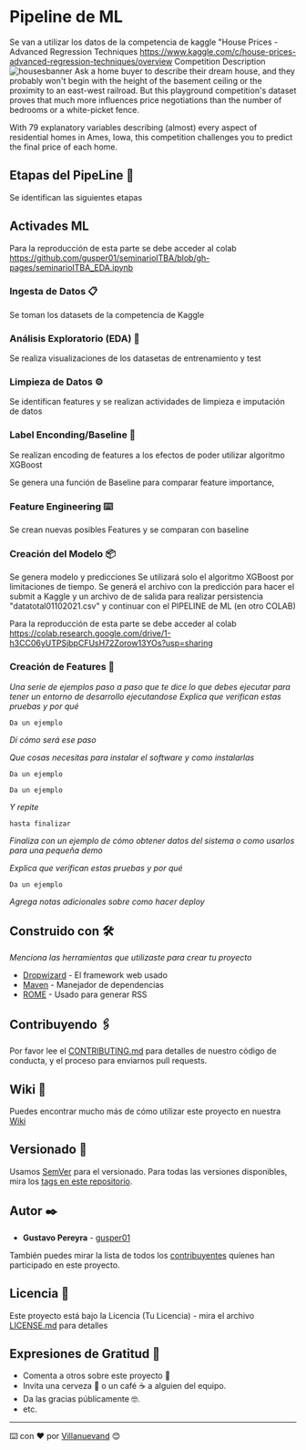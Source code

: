 # Pipeline de ML

Se van a utilizar los datos de la competencia de kaggle "House Prices - Advanced Regression Techniques https://www.kaggle.com/c/house-prices-advanced-regression-techniques/overview
Competition Description
![housesbanner](https://user-images.githubusercontent.com/2281529/134782394-25da2570-550b-4b7a-85fe-219630455631.png)
Ask a home buyer to describe their dream house, and they probably won't begin with the height of the basement ceiling or the proximity to an east-west railroad. But this playground competition's dataset proves that much more influences price negotiations than the number of bedrooms or a white-picket fence.

With 79 explanatory variables describing (almost) every aspect of residential homes in Ames, Iowa, this competition challenges you to predict the final price of each home.
## Etapas del PipeLine 🚀
Se identifican las siguientes etapas 

## Activades ML
Para la reproducción de esta parte se debe acceder al colab https://github.com/gusper01/seminarioITBA/blob/gh-pages/seminarioITBA_EDA.ipynb

### Ingesta de Datos 📋
Se toman los datasets de la competencia de Kaggle  
### Análisis Exploratorio (EDA) 🔧
Se realiza visualizaciones de los datasetas de entrenamiento y test
### Limpieza de Datos ⚙️
Se identifican features y se realizan actividades de limpieza e imputación de datos
### Label Enconding/Baseline 🔩
Se realizan encoding de features a los efectos de poder utilizar algoritmo XGBoost


Se genera una función de Baseline para comparar feature importance,
### Feature Engineering  ⌨️
Se crean nuevas posibles Features y se comparan con baseline
### Creación del Modelo 📦
Se genera modelo y predicciones 
Se utilizará solo el algoritmo XGBoost por limitaciones de tiempo. Se generá el archivo con la predicción para hacer el submit a Kaggle y un archivo de de salida para realizar persistencia "datatotal01102021.csv" y continuar con el PIPELINE de ML (en otro COLAB)

Para la reproducción de esta parte se debe acceder al colab https://colab.research.google.com/drive/1-h3CC06yUTPSjbpCFUsH72Zorow13YOs?usp=sharing
### Creación de Features 🔩

_Una serie de ejemplos paso a paso que te dice lo que debes ejecutar para tener un entorno de desarrollo ejecutandose_
_Explica que verifican estas pruebas y por qué_

```
Da un ejemplo
```

_Dí cómo será ese paso_


_Que cosas necesitas para instalar el software y como instalarlas_

```
Da un ejemplo
```
```
Da un ejemplo
```

_Y repite_

```
hasta finalizar
```
_Finaliza con un ejemplo de cómo obtener datos del sistema o como usarlos para una pequeña demo_


_Explica que verifican estas pruebas y por qué_

```
Da un ejemplo
```

_Agrega notas adicionales sobre como hacer deploy_

## Construido con 🛠️

_Menciona las herramientas que utilizaste para crear tu proyecto_

* [Dropwizard](http://www.dropwizard.io/1.0.2/docs/) - El framework web usado
* [Maven](https://maven.apache.org/) - Manejador de dependencias
* [ROME](https://rometools.github.io/rome/) - Usado para generar RSS

## Contribuyendo 🖇️

Por favor lee el [CONTRIBUTING.md](https://gist.github.com/villanuevand/xxxxxx) para detalles de nuestro código de conducta, y el proceso para enviarnos pull requests.

## Wiki 📖

Puedes encontrar mucho más de cómo utilizar este proyecto en nuestra [Wiki](https://github.com/tu/proyecto/wiki)

## Versionado 📌

Usamos [SemVer](http://semver.org/) para el versionado. Para todas las versiones disponibles, mira los [tags en este repositorio](https://github.com/tu/proyecto/tags).

## Autor ✒️

* **Gustavo Pereyra** - [gusper01](https://github.com/gusper01)

También puedes mirar la lista de todos los [contribuyentes](https://github.com/your/project/contributors) quíenes han participado en este proyecto. 

## Licencia 📄

Este proyecto está bajo la Licencia (Tu Licencia) - mira el archivo [LICENSE.md](LICENSE.md) para detalles

## Expresiones de Gratitud 🎁

* Comenta a otros sobre este proyecto 📢
* Invita una cerveza 🍺 o un café ☕ a alguien del equipo. 
* Da las gracias públicamente 🤓.
* etc.



---
⌨️ con ❤️ por [Villanuevand](https://github.com/Villanuevand) 😊
